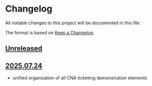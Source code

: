# Changelog
All notable changes to this project will be documented in this file.

The format is based on [Keep a Changelog](https://keepachangelog.com/en/1.0.0/).

## [Unreleased]

## [2025.07.24]
- unified organization of all CNA ticketing demonstration elements

[Unreleased]: https://github.com/calypsonet/keyple-demo-ticketing/compare/2025.07.24...HEAD
[2025.07.24]: https://github.com/calypsonet/keyple-demo-ticketing/releases/tag/2025.07.24